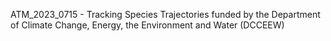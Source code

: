 ATM_2023_0715 - Tracking Species Trajectories funded by the Department of Climate Change, Energy, the Environment and Water (DCCEEW)
